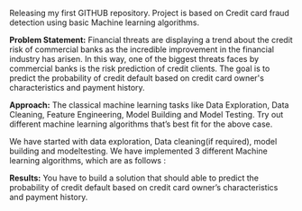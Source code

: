 Releasing my first GITHUB repository. Project is based on Credit card fraud detection using basic Machine learning algorithms. 

**Problem Statement:**
Financial threats are displaying a trend about the credit risk of commercial banks as the
incredible improvement in the financial industry has arisen. In this way, one of the
biggest threats faces by commercial banks is the risk prediction of credit clients. The
goal is to predict the probability of credit default based on credit card owner's
characteristics and payment history.

**Approach:** The classical machine learning tasks like Data Exploration, Data Cleaning,
Feature Engineering, Model Building and Model Testing. Try out different machine
learning algorithms that’s best fit for the above case.

We have started with data exploration, Data cleaning(if required), model building and modeltesting. We have implemented 3 different Machine learning algorithms, which are as follows :


      

**Results:** You have to build a solution that should able to predict the probability of credit
default based on credit card owner’s characteristics and payment history.
